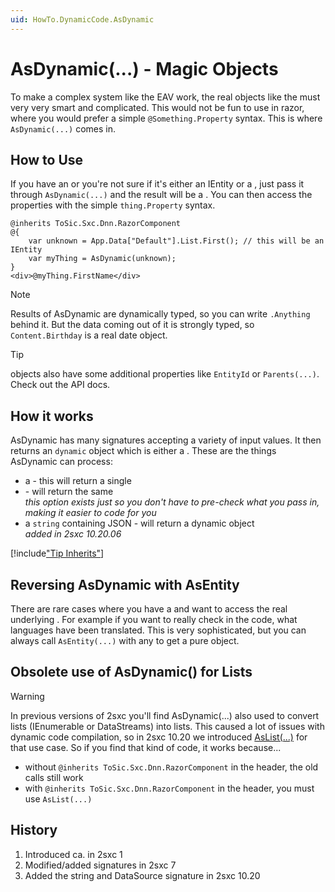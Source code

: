 ```yaml
---
uid: HowTo.DynamicCode.AsDynamic
---
```

# AsDynamic(...) - Magic Objects

To make a complex system like the EAV work, the real objects like the [](xref:ToSic.Eav.Data.IEntity) must very very smart and complicated. This would not be fun to use in razor, where you would prefer a simple `@Something.Property` syntax. This is where `AsDynamic(...)` comes in. 

## How to Use

If you have an [](xref:ToSic.Eav.Data.IEntity) 
or you're not sure if it's either an IEntity or a [](xref:ToSic.Sxc.Data.IDynamicEntity), 
just pass it through `AsDynamic(...)` and the result will be a [](xref:ToSic.Sxc.Data.IDynamicEntity). 
You can then access the properties with the simple `thing.Property` syntax.

```razor
@inherits ToSic.Sxc.Dnn.RazorComponent
@{
    var unknown = App.Data["Default"].List.First(); // this will be an IEntity
    var myThing = AsDynamic(unknown);
}
<div>@myThing.FirstName</div>
```

> [!NOTE]
> Results of AsDynamic are dynamically typed, so you can write `.Anything` behind it. 
> But the data coming out of it is strongly typed, so `Content.Birthday` is a real date object.

> [!TIP]
> [](xref:ToSic.Sxc.Data.IDynamicEntity) objects also have some additional properties like 
> `EntityId` or `Parents(...)`. Check out the API docs.

## How it works

AsDynamic has many signatures accepting a variety of input values. It then returns an `dynamic` object which is either a [](xref:ToSic.Sxc.Data.IDynamicEntity). These are the things AsDynamic can process:

* a [](xref:ToSic.Eav.Data.IEntity) - this will return a single [](xref:ToSic.Sxc.Data.IDynamicEntity)
* [](xref:ToSic.Sxc.Data.IDynamicEntity) - will return the same [](xref:ToSic.Sxc.Data.IDynamicEntity)  
  _this option exists just so you don't have to pre-check what you pass in, making it easier to code for you_
* a `string` containing JSON - will return a dynamic object [](xref:ToSic.Eav.Data.DynamicJacket)   
  _added in 2sxc 10.20.06_

[!include["Tip Inherits"](../razor/shared-tip-inherits.md)]

## Reversing AsDynamic with AsEntity

There are rare cases where you have a [](xref:ToSic.Sxc.Data.IDynamicEntity) and want to access the real underlying [](xref:ToSic.Eav.Data.IEntity). For example if you want to really check in the code, what languages have been translated. This is very sophisticated, but you can always call `AsEntity(...)` with any [](xref:ToSic.Sxc.Data.IDynamicEntity) to get a pure [](xref:ToSic.Eav.Data.IEntity) object. 

## Obsolete use of AsDynamic() for Lists

> [!WARNING]
> In previous versions of 2sxc you'll find AsDynamic(...) also used to convert lists (IEnumerable or DataStreams) into lists. 
> This caused a lot of issues with dynamic code compilation, so in 2sxc 10.20 we introduced [AsList(...)](xref:HowTo.DynamicCode.AsList) for that use case. So if you find that kind of code, it works because...
> * without `@inherits ToSic.Sxc.Dnn.RazorComponent` in the header, the old calls still work
> * with `@inherits ToSic.Sxc.Dnn.RazorComponent` in the header, you must use `AsList(...)`

## History

1. Introduced ca. in 2sxc 1
1. Modified/added signatures in 2sxc 7
1. Added the string and DataSource signature in 2sxc 10.20
